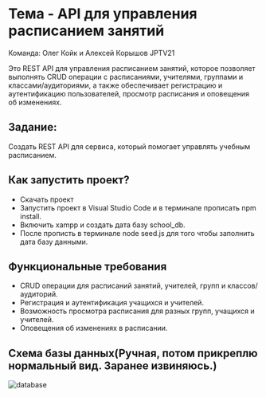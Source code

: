 # Тема - API для управления расписанием занятий

Команда: Олег Койк и Алексей Корышов
JPTV21

Это REST API для управления расписанием занятий, которое позволяет выполнять CRUD операции с расписаниями, учителями, группами и классами/аудиториями, а также обеспечивает регистрацию и аутентификацию пользователей, просмотр расписания и оповещения об изменениях.

## Задание:
Создать REST API для сервиса, который помогает управлять учебным расписанием.

## Как запустить проект?

- Скачать проект
- Запустить проект в Visual Studio Code и в терминале прописать npm install.
- Включить xampp и создать дата базу school_db.
- После прописть в терминале node seed.js для того чтобы заполнить дата базу данными.


## Функциональные требования

- CRUD операции для расписаний занятий, учителей, групп и классов/аудиторий.
- Регистрация и аутентификация учащихся и учителей.
- Возможность просмотра расписания для разных групп, учащихся и учителей.
- Оповещения об изменениях в расписании.


## Схема базы данных(Ручная, потом прикреплю нормальный вид. Заранее извиняюсь.)

![database](https://github.com/plewzoo/Schedule/assets/113170226/a4b2106d-7050-4090-97cb-567a3f1c9ed7)
